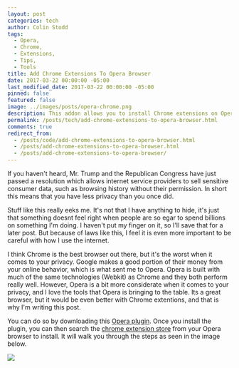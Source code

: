 ```yaml
---
layout: post
categories: tech
author: Colin Stodd
tags:
  - Opera,
  - Chrome,
  - Extensions,
  - Tips,
  - Tools
title: Add Chrome Extensions To Opera Browser
date: 2017-03-22 00:00:00 -05:00
last_modified_date: 2017-03-22 00:00:00 -05:00
pinned: false
featured: false
image: ../images/posts/opera-chrome.png
description: This addon allows you to install Chrome extensions on Opera.
permalink: /posts/tech/add-chrome-extensions-to-opera-browser.html
comments: true
redirect_from:
  - /posts/code/add-chrome-extensions-to-opera-browser.html
  - /posts/add-chrome-extensions-to-opera-browser.html
  - /posts/add-chrome-extensions-to-opera-browser/
---
```


If you haven't heard, Mr. Trump and the Republican Congress have just passed a resolution which allows internet service providers to sell sensitive consumer data, such as browsing history without their permission. In short this means that you have less privacy than you once did.

Stuff like this really eeks me. It's not that I have anything to hide, it's just that something doesnt feel right when people are so egar to spend billions on something I'm doing. I haven't put my finger on it, so I'll save that for a later post.  But because of laws like this, I feel it is even more important to be careful with how I use the internet.

I think Chrome is the best browser out there, but it's the worst when it comes to your privacy. Google makes a good portion of their money from your online behavior, which is what sent me to Opera.  Opera is built with much of the same technologies (Webkit) as Chrome and they both perform really well. However, Opera is a bit more considerate when it comes to your privacy, and I love the tools that Opera is bringing to the table.  Its a great browser, but it would be even better with Chrome extentions, and that is why I'm writing this post.

You can do so by downloading this <a href="https://addons.opera.com/en/extensions/details/download-chrome-extension-9/?display=en" target="_blank" rel="noopener">Opera plugin</a>. Once you install the plugin, you can then search the <a href="https://chrome.google.com/webstore/category/extensions" target="_blank" rel="noopener">chrome extension store</a> from your Opera browser to install. It will walk you through the steps as seen in the image below.

<img src="https://res.cloudinary.com/colinstodd-com/image/upload/v1491671033/Screen_Shot_2017-04-08_at_12.59.34_PM_ltwx56.png" class="image fit">
